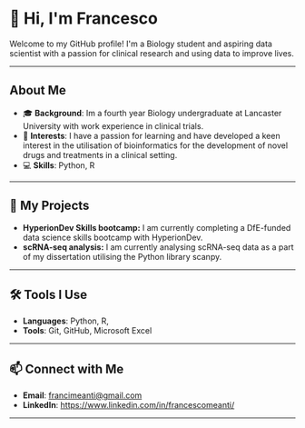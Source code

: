 ﻿# 👋 Hi, I'm Francesco

Welcome to my GitHub profile! I'm a Biology student and aspiring data scientist with a passion for clinical research and using data to improve lives.

---

##  About Me

- 🎓 **Background**: Im a fourth year Biology undergraduate at Lancaster University with work experience in clinical trials.
- 🧬 **Interests**: I have a passion for learning and have developed a keen interest in the utilisation of bioinformatics for the development of novel drugs and treatments in a clinical setting.
- 💻 **Skills**: Python, R

---

## 🌟 My Projects

- **HyperionDev Skills bootcamp:** I am currently completing a DfE-funded data science skills bootcamp with HyperionDev.
- **scRNA-seq analysis:** I am currently analysing scRNA-seq data as a part of my dissertation utilising the Python library scanpy.

---

## 🛠️ Tools I Use

- **Languages**: Python, R,
- **Tools**: Git, GitHub, Microsoft Excel

---

## 📫 Connect with Me

- **Email**: francimeanti@gmail.com
- **LinkedIn**: https://www.linkedin.com/in/francescomeanti/

---


